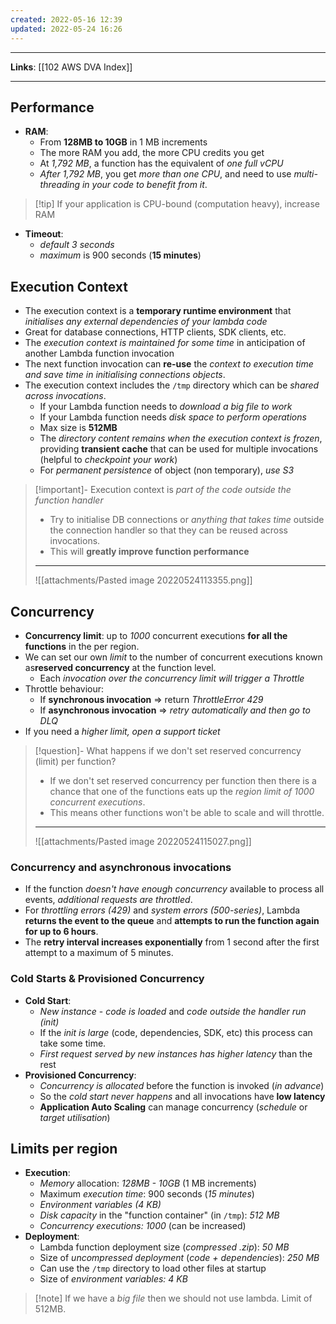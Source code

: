 ```yaml
---
created: 2022-05-16 12:39
updated: 2022-05-24 16:26
---
```

---
**Links**: [[102 AWS DVA Index]]

---
## Performance
- **RAM**:
	- From **128MB to 10GB** in 1 MB increments
	- The more RAM you add, the more CPU credits you get
	- At *1,792 MB*, a function has the equivalent of *one full vCPU*
	- *After 1,792 MB*, you get *more than one CPU*, and need to use *multi-threading in your code to benefit from it*.

> [!tip] If your application is CPU-bound (computation heavy), increase RAM

- **Timeout**: 
	- *default 3 seconds* 
	- *maximum* is 900 seconds (**15 minutes**)

## Execution Context
- The execution context is a **temporary runtime environment** that *initialises any external dependencies of your lambda code*
- Great for database connections, HTTP clients, SDK clients, etc.
- The *execution context is maintained for some time* in anticipation of another Lambda function invocation
- The next function invocation can **re-use** the *context to execution time and save time in initialising connections objects*.
- The execution context includes the `/tmp` directory which can be *shared across invocations*.
	- If your Lambda function needs to *download a big file to work*
	- If your Lambda function needs *disk space to perform operations*
	- Max size is **512MB**
	- The *directory content remains when the execution context is frozen*, providing **transient cache** that can be used for multiple invocations (helpful to *checkpoint your work*)
	- For *permanent persistence* of object (non temporary), *use S3*

> [!important]- Execution context is *part of the code outside the function handler*
> - Try to initialise DB connections or *anything that takes time* outside the connection handler so that they can be reused across invocations.
> - This will **greatly improve function performance**
> ---
> ![[attachments/Pasted image 20220524113355.png]]

## Concurrency
- **Concurrency limit**: up to *1000* concurrent executions **for all the functions** in the per region.
- We can set our own *limit* to the number of concurrent executions known as**reserved concurrency** at the function level.
	- Each *invocation over the concurrency limit will trigger a Throttle*
- Throttle behaviour:
	- If **synchronous invocation** => return *ThrottleError 429*
	- If **asynchronous invocation** => *retry automatically and then go to DLQ*
- If you need a *higher limit, open a support ticket*

> [!question]- What happens if we don't set reserved concurrency (limit)  per function?
> - If we don't set reserved concurrency per function then there is a chance that one of the functions eats up the *region limit of 1000 concurrent executions*. 
> - This means other functions won't be able to scale and will throttle.
> ---
> ![[attachments/Pasted image 20220524115027.png]]

### Concurrency and asynchronous invocations
- If the function *doesn't have enough concurrency* available to process all events, *additional requests are throttled*.
- For *throttling errors (429)* and *system errors (500-series)*, Lambda **returns the event to the queue** and **attempts to run the function again for up to 6 hours**.
- The **retry interval increases exponentially** from 1 second after the first attempt to a maximum of 5 minutes.

### Cold Starts & Provisioned Concurrency
- **Cold Start**:
	- *New instance* - *code is loaded* and *code outside the handler run (init)*
	- If the *init is large* (code, dependencies, SDK, etc) this process can take some time.
	- *First request served by new instances has higher latency* than the rest
- **Provisioned Concurrency**:
	- *Concurrency is allocated* before the function is invoked (*in advance*)
	- So the *cold start never happens* and all invocations have **low latency**
	- **Application Auto Scaling** can manage concurrency (*schedule* or *target utilisation*)

## Limits per region
- **Execution**:
	- *Memory* allocation: *128MB - 10GB* (1 MB increments)
	- Maximum *execution time*: 900 seconds (*15 minutes*)
	- *Environment variables (4 KB)*
	- *Disk capacity* in the "function container" (in `/tmp`): *512 MB*
	- *Concurrency executions: 1000* (can be increased)
- **Deployment**:
	- Lambda function deployment size (*compressed .zip*): *50 MB*
	- Size of *uncompressed deployment* (*code + dependencies*): *250 MB*
	- Can use the `/tmp` directory to load other files at startup
	- Size of *environment variables: 4 KB*

> [!note] If we have a *big file* then we should not use lambda. Limit of 512MB. 
